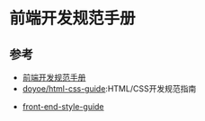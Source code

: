 # 前端开发规范手册

## 参考

* [前端开发规范手册](http://zhibimo.com/read/Ashu/front-end-style-guide/index.html)
* [doyoe/html-css-guide](https://github.com/doyoe/html-css-guide):HTML/CSS开发规范指南
- [front-end-style-guide](http://zhibimo.com/read/Ashu/front-end-style-guide/html/general.html)

